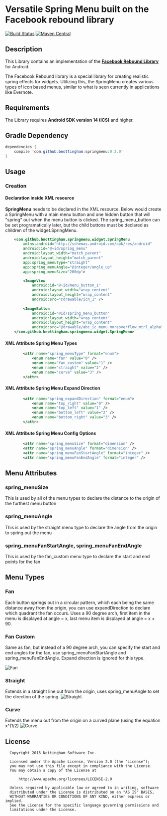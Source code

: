 # Versatile Spring Menu built on the Facebook rebound library

[![Build Status](https://travis-ci.org/bnottingham/springmenu.svg?branch=master)](https://travis-ci.org/bnottingham/springmenu) 
[![Maven Central](https://img.shields.io/maven-central/v/com.github.bnottingham/springmenu.svg)](http://search.maven.org/#search|gav|1|g%3A%22com.github.bnottingham%22%20AND%20a%3A%22springmenu%22)

## Description

This Library contains an implementation of the [**Facebook Rebound Library**](http://facebook.github.io/rebound/) for Android.

The Facebook Rebound library is a special library for creating realistic spring effects for widgets.  Utilizing this, the SpringMenu creates various types of icon based menus, similar to what is seen currently in applications like Evernote.

## Requirements

The Library requires **Android SDK version 14 (ICS)** and higher.

## Gradle Dependency

```java
dependencies {
    compile 'com.github.bnottingham:springmenu:0.3.0'
}
```

## Usage

### Creation

#### Declaration inside XML resource

**SpringMenu** needs to be declared in the XML resource.  Below would create a SpringMenu with a main menu button and one hidden button that will "spring" out when the menu button is clicked.  The spring_menu_button can be set programatically later, but the child buttons must be declared as children of the widget.SpringMenu.

```xml
    <com.github.bnottingham.springmenu.widget.SpringMenu
        xmlns:android="http://schemas.android.com/apk/res/android"
        android:id="@+id/spring_menu"
        android:layout_width="match_parent"
        android:layout_height="match_parent"
        app:spring_menuType="straight"
        app:spring_menuAngle="@integer/angle_up"
        app:spring_menuSize="200dp">

        <ImageView
            android:id="@+id/menu_button_1"
            android:layout_width="wrap_content"
            android:layout_height="wrap_content"
            android:src="@drawable/icn_1" />
            
        <ImageButton
            android:id="@id/spring_menu_button"
            android:layout_width="wrap_content"
            android:layout_height="wrap_content"
            android:src="@drawable/abc_ic_menu_moreoverflow_mtrl_alpha" />
    </com.github.bnottingham.springmenu.widget.SpringMenu>
```

#### XML Attribute Spring Menu Types

```xml
        <attr name="spring_menuType" format="enum">
            <enum name="fan" value="0" />
            <enum name="fan_custom" value="1" />
            <enum name="straight" value="2" />
            <enum name="curve" value="3" />
        </attr>
```

#### XML Attribute Spring Menu Expand Direction

```xml
        <attr name="spring_expandDirection" format="enum">
            <enum name="top_right" value="0" />
            <enum name="top_left" value="1" />
            <enum name="bottom_left" value="2" />
            <enum name="bottom_right" value="3" />
        </attr>
```

#### XML Attribute Spring Menu Config Options
```xml
        <attr name="spring_menuSize" format="dimension" />
        <attr name="spring_menuAngle" format="dimension" />
        <attr name="spring_menuFanStartAngle" format="integer" />
        <attr name="spring_menuFanEndAngle" format="integer" />
```

## Menu Attributes

### spring_menuSize
This is used by all of the menu types to declare the distance to the origin of the furthest menu button

### spring_menuAngle
This is used by the straight menu type to declare the angle from the origin to spring out the menu

### spring_menuFanStartAngle, spring_menuFanEndAngle
This is used by the fan_custom menu type to declare the start and end points for the fan

## Menu Types

### Fan
Each button springs out in a circular pattern, which each being the same distance away from the origin, you can use expandDirection to declare which quadrant the fan occurs.  Uses a 90 degree arch, first item in the menu is displayed at angle = x, last menu item is displayed at angle = x + 90.

### Fan Custom
Same as fan, but instead of a 90 degree arch, you can specify the start and end angles for the fan, use  spring_menuFanStartAngle and spring_menuFanEndAngle.  Expand direction is ignored for this type.

![Fan](https://github.com/bnottingham/springmenu/blob/master/screen_shot_2.png)

### Straight
Extends in a straight line out from the origin, uses spring_menuAngle to set the direction of the spring.
![Straight](https://github.com/bnottingham/springmenu/blob/master/screen_shot_1.png)

### Curve
Extends the menu out from the origin on a curved plane (using the equation x^(1/2)
![Curve](https://github.com/bnottingham/springmenu/blob/master/screen_shot_3.png)

## License

```
  Copyright 2015 Nottingham Software Inc.

  Licensed under the Apache License, Version 2.0 (the "License");
  you may not use this file except in compliance with the License.
  You may obtain a copy of the License at

      http://www.apache.org/licenses/LICENSE-2.0

  Unless required by applicable law or agreed to in writing, software
  distributed under the License is distributed on an "AS IS" BASIS,
  WITHOUT WARRANTIES OR CONDITIONS OF ANY KIND, either express or implied.
  See the License for the specific language governing permissions and
  limitations under the License.
```

